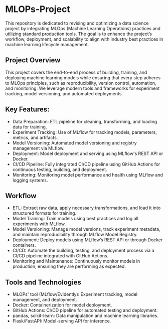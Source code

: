 # MLOPs-Project

This repository is dedicated to revising and optimizing a data science project by integrating MLOps (Machine Learning Operations) practices and utilizing standard production tools. The goal is to enhance the project’s workflow, deployment, and scalability to align with industry best practices in machine learning lifecycle management.

## Project Overview

This project covers the end-to-end process of building, training, and deploying machine learning models while ensuring that every step adheres to MLOps principles, such as reproducibility, version control, automation, and monitoring. We leverage modern tools and frameworks for experiment tracking, model versioning, and automated deployments.

## Key Features:

- Data Preparation: ETL pipeline for cleaning, transforming, and loading data for training.
- Experiment Tracking: Use of MLflow for tracking models, parameters, metrics, and artifacts.
- Model Versioning: Automated model versioning and registry management via MLflow.
- Deployment: Model deployment and serving using MLflow's REST API or Docker.
- CI/CD Pipeline: Fully integrated CI/CD pipeline using GitHub Actions for continuous testing, building, and deployment.
- Monitoring: Monitoring model performance and health using MLflow and logging systems.

## Workflow

- ETL: Extract raw data, apply necessary transformations, and load it into structured formats for training.
- Model Training: Train models using best practices and log all experiments with MLflow.
- Model Versioning: Manage model versions, track experiment metadata, and maintain reproducibility through MLflow Model Registry.
- Deployment: Deploy models using MLflow’s REST API or through Docker containers.
- CI/CD: Automate the building, testing, and deployment process via a CI/CD pipeline integrated with GitHub Actions.
- Monitoring and Maintenance: Continuously monitor models in production, ensuring they are performing as expected.

## Tools and Technologies

- MLOPs' tool (MLflow/Evidently): Experiment tracking, model management, and deployment.
- Docker: Containerization for model deployment.
- GitHub Actions: CI/CD pipeline for automated testing and deployment.
- pandas, scikit-learn: Data manipulation and machine learning libraries.
- Flask/FastAPI: Model-serving API for inference.
